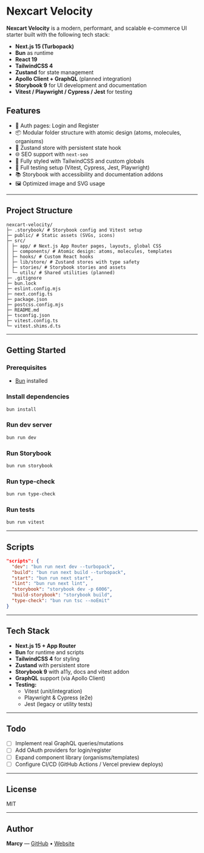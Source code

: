 # Nexcart Velocity

**Nexcart Velocity** is a modern, performant, and scalable e-commerce UI starter built with the following tech stack:

- **Next.js 15 (Turbopack)**
- **Bun** as runtime
- **React 19**
- **TailwindCSS 4**
- **Zustand** for state management
- **Apollo Client + GraphQL** (planned integration)
- **Storybook 9** for UI development and documentation
- **Vitest / Playwright / Cypress / Jest** for testing

## Features

- 🔐 Auth pages: Login and Register
- 📦 Modular folder structure with atomic design (atoms, molecules, organisms)
- 💾 Zustand store with persistent state hook
- 🌐 SEO support with `next-seo`
- 🎨 Fully styled with TailwindCSS and custom globals
- 🧪 Full testing setup (Vitest, Cypress, Jest, Playwright)
- 📚 Storybook with accessibility and documentation addons
- 🖼️ Optimized image and SVG usage

---

## Project Structure

```text
nexcart-velocity/
├─ .storybook/ # Storybook config and Vitest setup
├─ public/ # Static assets (SVGs, icons)
├─ src/
│ ├─ app/ # Next.js App Router pages, layouts, global CSS
│ ├─ components/ # Atomic design: atoms, molecules, templates
│ ├─ hooks/ # Custom React hooks
│ ├─ lib/store/ # Zustand stores with type safety
│ ├─ stories/ # Storybook stories and assets
│ └─ utils/ # Shared utilities (planned)
├─ .gitignore
├─ bun.lock
├─ eslint.config.mjs
├─ next.config.ts
├─ package.json
├─ postcss.config.mjs
├─ README.md
├─ tsconfig.json
├─ vitest.config.ts
└─ vitest.shims.d.ts

```

---

## Getting Started

### Prerequisites

- [Bun](https://bun.sh) installed

### Install dependencies

```bash
bun install
```

### Run dev server

```bash
bun run dev
```

### Run Storybook

```bash
bun run storybook
```

### Run type-check

```bash
bun run type-check
```

### Run tests

```bash
bun run vitest
```

---

## Scripts

```json
"scripts": {
  "dev": "bun run next dev --turbopack",
  "build": "bun run next build --turbopack",
  "start": "bun run next start",
  "lint": "bun run next lint",
  "storybook": "storybook dev -p 6006",
  "build-storybook": "storybook build",
  "type-check": "bun run tsc --noEmit"
}
```

---

## Tech Stack

- **Next.js 15 + App Router**
- **Bun** for runtime and scripts
- **TailwindCSS 4** for styling
- **Zustand** with persistent store
- **Storybook 9** with a11y, docs and vitest addon
- **GraphQL** support (via Apollo Client)
- **Testing:**
  - Vitest (unit/integration)
  - Playwright & Cypress (e2e)
  - Jest (legacy or utility tests)

---

## Todo

- [ ] Implement real GraphQL queries/mutations
- [ ] Add OAuth providers for login/register
- [ ] Expand component library (organisms/templates)
- [ ] Configure CI/CD (GitHub Actions / Vercel preview deploys)

---

## License

MIT

---

## Author

**Marcy** — [GitHub](https://github.com/marcythany) • [Website](https://marcy-miniportfolio.vercel.app/)
